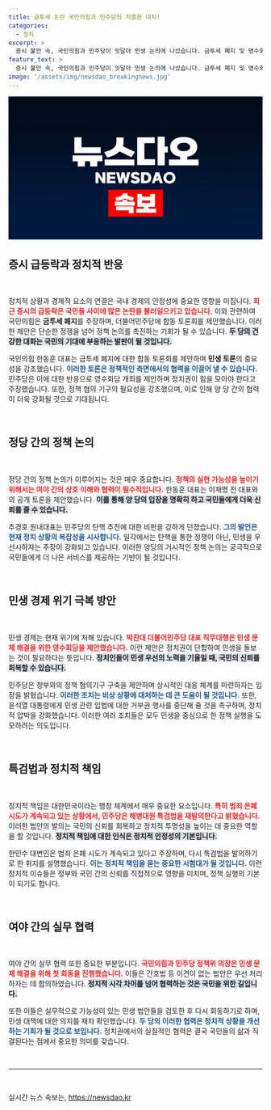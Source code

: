 ```yaml
---
title: 금투세 논란 국민의힘과 민주당의 치열한 대치!
categories:
  - 정치
excerpt: >
  증시 불안 속, 국민의힘과 민주당이 잇달아 민생 논의에 나섰습니다. 금투세 폐지 및 영수회담 제안으로 여야 간 건강한 정책 대결을 이끌어낼 수 있을지 주목됩니다.
feature_text: >
  증시 불안 속, 국민의힘과 민주당이 잇달아 민생 논의에 나섰습니다. 금투세 폐지 및 영수회담 제안으로 여야 간 건강한 정책 대결을 이끌어낼 수 있을지 주목됩니다.
image: '/assets/img/newsdao_breakingnews.jpg'
---
```


<p><img src="/assets/img/newsdao_breakingnews.jpg" alt="koreaapp 속보" /></p>

<h2 data-ke-size="size26">증시 급등락과 정치적 반응</h2>

<p data-ke-size="size16">&nbsp;</p>

<p>정치적 상황과 경제적 요소의 연결은 국내 경제의 안정성에 중요한 영향을 미칩니다. <b><span style="color: #ee2323;">최근 증시의 급등락은 국민들 사이에 많은 논란을 불러일으키고 있습니다.</span></b> 이와 관련하여 국민의힘은 <strong>금투세 폐지</strong>를 주장하며, 더불어민주당에 합동 토론회를 제안했습니다. 이러한 제안은 단순한 정쟁을 넘어 정책 논의를 촉진하는 기회가 될 수 있습니다. <b><span style="background-color: #21538527;">두 당의 건강한 대화는 국민의 기대에 부응하는 발판이 될 것입니다.</span></b></p>

<p>국민의힘 한동훈 대표는 금투세 폐지에 대한 합동 토론회를 제안하며 <strong>민생 토론</strong>의 중요성을 강조했습니다. <b><span style="color: #1a5490;">이러한 토론은 정책적인 측면에서의 협력을 이끌어 낼 수 있습니다.</span></b> 민주당은 이에 대한 반응으로 영수회담 개최를 제안하며 정치권이 힘을 모아야 한다고 주장했습니다. 또한, 정책 협의 기구의 필요성을 강조했으며, 이로 인해 양 당 간의 협력이 더욱 강화될 것으로 기대됩니다.</p>

<p data-ke-size="size16">&nbsp;</p>

<h2 data-ke-size="size26">정당 간의 정책 논의</h2>

<p data-ke-size="size16">&nbsp;</p>

<p>정당 간의 정책 논의가 이루어지는 것은 매우 중요합니다. <b><span style="color: #ee2323;">정책의 실현 가능성을 높이기 위해서는 여야 간의 상호 이해와 협력이 필수적입니다.</span></b> 한동훈 대표는 이재명 전 대표와의 공개 토론을 제안했습니다. <b><span style="background-color: #21538527;">이를 통해 양 당의 입장을 명확히 하고 국민들에게 더욱 신뢰를 줄 수 있습니다.</span></b></p>

<p>추경호 원내대표는 민주당의 탄핵 추진에 대한 비판을 강하게 던졌습니다. <b><span style="color: #1a5490;">그의 발언은 현재 정치 상황의 복잡성을 시사합니다.</span></b> 일각에서는 탄핵을 통한 정쟁이 아닌, 민생을 우선시하자는 주장이 강화되고 있습니다. 이러한 양당의 거시적인 정책 논의는 궁극적으로 국민들에게 더 나은 서비스를 제공하는 기반이 될 것입니다.</p>

<p data-ke-size="size16">&nbsp;</p>

<h2 data-ke-size="size26">민생 경제 위기 극복 방안</h2>

<p data-ke-size="size16">&nbsp;</p>

<p>민생 경제는 현재 위기에 처해 있습니다. <b><span style="color: #ee2323;">박찬대 더불어민주당 대표 직무대행은 민생 문제 해결을 위한 영수회담을 제안했습니다.</span></b> 이런 제안은 정치권이 단합하여 민생을 돌보는 것이 필요하다는 뜻입니다. <b><span style="background-color: #21538527;">정치인들이 민생 우선의 노력을 기울일 때, 국민의 신뢰를 회복할 수 있습니다.</span></b></p>

<p>민주당은 정부와의 정책 협의기구 구축을 제안하며 상시적인 대응 체계를 마련하자는 입장을 밝혔습니다. <b><span style="color: #1a5490;">이러한 조치는 비상 상황에 대처하는 데 큰 도움이 될 것입니다.</span></b> 또한, 윤석열 대통령에게 민생 관련 입법에 대한 거부권 행사를 중단해 줄 것을 촉구하며, 정치적 압박을 강화했습니다. 이러한 여러 조치들은 모두 민생을 중심으로 한 정책 실행을 도모하려는 의도입니다.</p>

<p data-ke-size="size16">&nbsp;</p>

<h2 data-ke-size="size26">특검법과 정치적 책임</h2>

<p data-ke-size="size16">&nbsp;</p>

<p>정치적 책임은 대한민국이라는 행정 체계에서 매우 중요한 요소입니다. <b><span style="color: #ee2323;">특히 범죄 은폐 시도가 계속되고 있는 상황에서, 민주당은 해병대원 특검법을 재발의한다고 밝혔습니다.</span></b> 이러한 법안의 발의는 국민의 신뢰를 회복하고 정치적 투명성을 높이는 데 중요한 역할을 할 것입니다. <b><span style="background-color: #21538527;">정치적 책임에 대한 인식은 정치적 안정성의 기본입니다.</span></b></p>

<p>한민수 대변인은 범죄 은폐 시도가 계속되고 있다고 주장하며, 다시 특검법을 발의하기로 한 취지를 설명했습니다. <b><span style="color: #1a5490;">이는 정치적 책임을 묻는 중요한 시험대가 될 것입니다.</span></b> 이런 정치적 이슈들은 정부와 국민 간의 신뢰를 직접적으로 영향을 미치며, 정책 실행의 기본이 되기도 합니다.</p>

<p data-ke-size="size16">&nbsp;</p>

<h2 data-ke-size="size26">여야 간의 실무 협력</h2>

<p data-ke-size="size16">&nbsp;</p>

<p>여야 간의 실무 협력 또한 중요한 부분입니다. <b><span style="color: #ee2323;">국민의힘과 민주당 정책위 의장은 민생 문제 해결을 위해 첫 회동을 진행했습니다.</span></b> 이들은 간호법 등 이견이 없는 법안은 우선 처리하자는 데 합의하였습니다. <b><span style="background-color: #21538527;">정치적 시각 차이를 넘어 협력하는 것은 국민을 위한 길입니다.</span></b></p>

<p>또한 이들은 실무적으로 가능성이 있는 민생 법안들을 검토한 후 다시 회동하기로 하며, 민생 대책에 대한 의지를 재차 확인했습니다. <b><span style="color: #1a5490;">두 당의 이러한 협력은 정치적 상황을 개선하는 기회가 될 것으로 보입니다.</span></b> 정치권에서의 실질적인 협력은 결국 국민들의 삶과 직결된다는 점에서 중요한 의미를 갖습니다. </p>

<p data-ke-size="size16">&nbsp;</p>

<hr>

<p data-ke-size="size16">&nbsp;</p>
실시간 뉴스 속보는, <a href="https://newsdao.kr" rel="dofollow">https://newsdao.kr</a>


